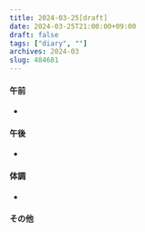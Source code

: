 ```yaml
---
title: 2024-03-25[draft]
date: 2024-03-25T21:00:00+09:00
draft: false
tags: ["diary", ""]
archives: 2024-03
slug: 484681
---
```

#### 午前
- 
#### 午後
- 
#### 体調
- 
#### その他